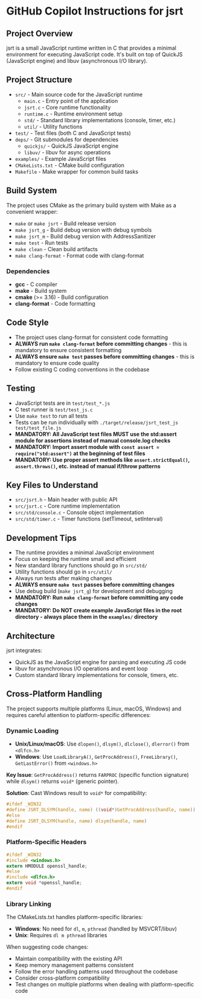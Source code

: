 # GitHub Copilot Instructions for jsrt

## Project Overview

jsrt is a small JavaScript runtime written in C that provides a minimal environment for executing JavaScript code. It's built on top of QuickJS (JavaScript engine) and libuv (asynchronous I/O library).

## Project Structure

- `src/` - Main source code for the JavaScript runtime
  - `main.c` - Entry point of the application
  - `jsrt.c` - Core runtime functionality
  - `runtime.c` - Runtime environment setup
  - `std/` - Standard library implementations (console, timer, etc.)
  - `util/` - Utility functions
- `test/` - Test files (both C and JavaScript tests)
- `deps/` - Git submodules for dependencies
  - `quickjs/` - QuickJS JavaScript engine
  - `libuv/` - libuv for async operations
- `examples/` - Example JavaScript files
- `CMakeLists.txt` - CMake build configuration
- `Makefile` - Make wrapper for common build tasks

## Build System

The project uses CMake as the primary build system with Make as a convenient wrapper:

- `make` or `make jsrt` - Build release version
- `make jsrt_g` - Build debug version with debug symbols
- `make jsrt_m` - Build debug version with AddressSanitizer
- `make test` - Run tests
- `make clean` - Clean build artifacts
- `make clang-format` - Format code with clang-format

### Dependencies

- **gcc** - C compiler
- **make** - Build system
- **cmake** (>= 3.16) - Build configuration
- **clang-format** - Code formatting

## Code Style

- The project uses clang-format for consistent code formatting
- **ALWAYS run `make clang-format` before committing changes** - this is mandatory to ensure consistent formatting
- **ALWAYS ensure `make test` passes before committing changes** - this is mandatory to ensure code quality
- Follow existing C coding conventions in the codebase

## Testing

- JavaScript tests are in `test/test_*.js`
- C test runner is `test/test_js.c`
- Use `make test` to run all tests
- Tests can be run individually with `./target/release/jsrt_test_js test/test_file.js`
- **MANDATORY: All JavaScript test files MUST use the std:assert module for assertions instead of manual console.log checks**
- **MANDATORY: Import assert module with `const assert = require("std:assert")` at the beginning of test files**
- **MANDATORY: Use proper assert methods like `assert.strictEqual()`, `assert.throws()`, etc. instead of manual if/throw patterns**

## Key Files to Understand

- `src/jsrt.h` - Main header with public API
- `src/jsrt.c` - Core runtime implementation
- `src/std/console.c` - Console object implementation
- `src/std/timer.c` - Timer functions (setTimeout, setInterval)

## Development Tips

- The runtime provides a minimal JavaScript environment
- Focus on keeping the runtime small and efficient
- New standard library functions should go in `src/std/`
- Utility functions should go in `src/util/`
- Always run tests after making changes
- **ALWAYS ensure `make test` passes before committing changes**
- Use debug build (`make jsrt_g`) for development and debugging
- **MANDATORY: Run `make clang-format` before committing any code changes**
- **MANDATORY: Do NOT create example JavaScript files in the root directory - always place them in the `examples/` directory**

## Architecture

jsrt integrates:
- QuickJS as the JavaScript engine for parsing and executing JS code
- libuv for asynchronous I/O operations and event loop
- Custom standard library implementations for console, timers, etc.

## Cross-Platform Handling

The project supports multiple platforms (Linux, macOS, Windows) and requires careful attention to platform-specific differences:

### Dynamic Loading
- **Unix/Linux/macOS**: Use `dlopen()`, `dlsym()`, `dlclose()`, `dlerror()` from `<dlfcn.h>`
- **Windows**: Use `LoadLibraryA()`, `GetProcAddress()`, `FreeLibrary()`, `GetLastError()` from `<windows.h>`

**Key Issue**: `GetProcAddress()` returns `FARPROC` (specific function signature) while `dlsym()` returns `void*` (generic pointer). 

**Solution**: Cast Windows result to `void*` for compatibility:
```c
#ifdef _WIN32
#define JSRT_DLSYM(handle, name) ((void*)GetProcAddress(handle, name))
#else
#define JSRT_DLSYM(handle, name) dlsym(handle, name)
#endif
```

### Platform-Specific Headers
```c
#ifdef _WIN32
#include <windows.h>
extern HMODULE openssl_handle;
#else
#include <dlfcn.h>
extern void *openssl_handle;
#endif
```

### Library Linking
The CMakeLists.txt handles platform-specific libraries:
- **Windows**: No need for `dl`, `m`, `pthread` (handled by MSVCRT/libuv)
- **Unix**: Requires `dl m pthread` libraries

When suggesting code changes:
- Maintain compatibility with the existing API
- Keep memory management patterns consistent
- Follow the error handling patterns used throughout the codebase
- Consider cross-platform compatibility
- Test changes on multiple platforms when dealing with platform-specific code